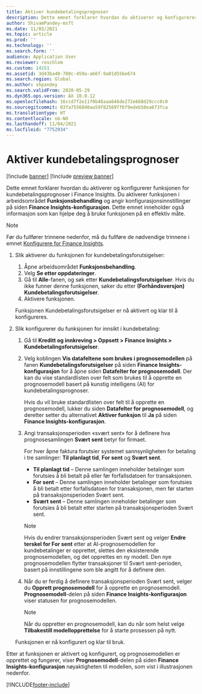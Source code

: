 ```yaml
---
title: Aktiver kundebetalingsprognoser
description: Dette emnet forklarer hvordan du aktiverer og konfigurerer funksjonen for kundebetalingsprognoser i Finance Insights.
author: ShivamPandey-msft
ms.date: 11/03/2021
ms.topic: article
ms.prod: ''
ms.technology: ''
ms.search.form: ''
audience: Application User
ms.reviewer: roschlom
ms.custom: 14151
ms.assetid: 3d43ba40-780c-459a-a66f-9a01d556e674
ms.search.region: Global
ms.author: shpandey
ms.search.validFrom: 2020-05-29
ms.dyn365.ops.version: AX 10.0.12
ms.openlocfilehash: 16ccd7f2e11f0b46aaa646de272e668d29ccc0c0
ms.sourcegitcommit: 03fa7556840aa59f825697f6f9edeb58ea673fca
ms.translationtype: HT
ms.contentlocale: nb-NO
ms.lasthandoff: 11/04/2021
ms.locfileid: "7752934"
---
```

# <a name="enable-customer-payment-predictions"></a>Aktiver kundebetalingsprognoser

[!include [banner](../includes/banner.md)]
[!include [preview banner](../includes/preview-banner.md)]

Dette emnet forklarer hvordan du aktiverer og konfigurerer funksjonen for kundebetalingsprognoser i Finance Insights. Du aktiverer funksjonen i arbeidsområdet **Funksjonsbehandling** og angir konfigurasjonsinnstillinger på siden **Finance Insights-konfigurasjon**. Dette emnet inneholder også informasjon som kan hjelpe deg å bruke funksjonen på en effektiv måte.

> [!NOTE]
> Før du fullfører trinnene nedenfor, må du fullføre de nødvendige trinnene i emnet [Konfigurere for Finance Insights](configure-for-fin-insites.md).

1. Slik aktiverer du funksjonen for kundebetalingsforutsigelser:

    1. Åpne arbeidsområdet **Funksjonsbehandling**.
    2. Velg **Se etter oppdateringer**.
    3. Gå til **Alle**-fanen, og søk etter **Kundebetalingsforutsigelser**. Hvis du ikke funner denne funksjonen, søker du etter **(Forhåndsversjon) Kundebetalingsforutsigelser**. 
    4. Aktivere funksjonen.

    Funksjonen Kundebetalingsforutsigelser er nå aktivert og klar til å konfigureres.

2. Slik konfigurerer du funksjonen for innsikt i kundebetaling:

    1. Gå til **Kreditt og innkreving \> Oppsett \> Finance Insights \> Kundebetalingsforutsigelser**.
    2. Velg koblingen **Vis datafeltene som brukes i prognosemodellen** på fanen **Kundebetalingsforutsigelser** på siden **Finance Insights-konfigurasjon** for å åpne siden **Datafelter for prognosemodell**. Der kan du vise standardlisten over felt som brukes til å opprette en prognosemodell basert på kunstig intelligens (AI) for kundebetalingsprognoser.

        Hvis du vil bruke standardlisten over felt til å opprette en prognosemodell, lukker du siden **Datafelter for prognosemodell**, og deretter setter du alternativet **Aktiver funksjon** til **Ja** på siden **Finance Insights-konfigurasjon**.

    3. Angi transaksjonsperioden «svært sent» for å definere hva prognosesamlingen **Svært sent** betyr for firmaet.

        For hver åpne faktura forutsier systemet sannsynligheten for betaling i tre samlinger: **Til planlagt tid**, **For sent** og **Svært sent**.

        - **Til planlagt tid** – Denne samlingen inneholder betalinger som forutsies å bli betalt på eller før forfallsdatoen for transaksjonen.
        - **For sent** – Denne samlingen inneholder betalinger som forutsies å bli betalt etter forfallsdatoen for transaksjonen, men før starten på transaksjonsperioden Svært sent.
        - **Svært sent** – Denne samlingen inneholder betalinger som forutsies å bli betalt etter starten på transaksjonsperioden Svært sent.

        > [!NOTE]
        > Hvis du endrer transaksjonsperioden Svært sent og velger **Endre terskel for For sent** etter at AI-prognosemodellen for kundebetalinger er opprettet, slettes den eksisterende prognosemodellen, og det opprettes en ny modell. Den nye prognosemodellen flytter transaksjoner til Svært sent-perioden, basert på innstillingene som ble angitt for å definere den.

    4. Når du er ferdig å definere transaksjonsperioden Svært sent, velger du **Opprett prognosemodell** for å opprette en prognosemodell. **Prognosemodell**-delen på siden **Finance Insights-konfigurasjon** viser statusen for prognosemodellen.

        > [!NOTE]
        > Når du oppretter en prognosemodell, kan du når som helst velge **Tilbakestill modellopprettelse** for å starte prosessen på nytt.

    Funksjonen er nå konfigurert og klar til bruk.

Etter at funksjonen er aktivert og konfigurert, og prognosemodellen er opprettet og fungerer, viser **Prognosemodell**-delen på siden **Finance Insights-konfigurasjon** nøyaktigheten til modellen, som vist i illustrasjonen nedenfor.

[!INCLUDE[footer-include](../../includes/footer-banner.md)]
